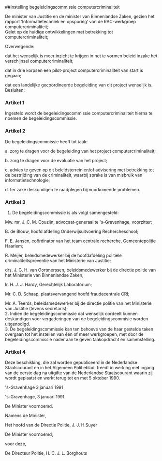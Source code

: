 <meta http-equiv='Content-Type' content='text/html; charset=utf-8' />

##Instelling begeleidingscommissie computercriminaliteit

De minister van Justitie en de minister van Binnenlandse Zaken, gezien het rapport ‘Informatietechniek en opsporing’ van de RAC-werkgroep computercriminaliteit;  
Gelet op de huidige ontwikkelingen met betrekking tot computercriminaliteit;

Overwegende:

dat het wenselijk is meer inzicht te krijgen in het te vormen beleid inzake het verschijnsel computercriminaliteit;  

dat in drie korpsen een pilot-project computercriminaliteit van start is gegaan;  

dat een landelijke gecoördineerde begeleiding van dit project wenselijk is.     Besluiten:    

### Artikel  1  

Ingesteld wordt de begeleidingscommissie computercriminaliteit hierna te noemen de begeleidingscommissie. 

### Artikel  2  

De begeleidingscommissie heeft tot taak: 

a. zorg te dragen voor de begeleiding van het project computercriminaliteit;  

b. zorg te dragen voor de evaluatie van het project;  

c. advies te geven op dit beleidsterrein en/of advisering met betrekking tot de bestrijding van de criminaliteit, waarbij sprake is van misbruik van informatietechnologie;  

d. ter zake deskundigen te raadplegen bij voorkomende problemen.   

### Artikel  3  

1.  De begeleidingscommissie is als volgt samengesteld: 

Mw. mr. J. C. M. Couzijn, advocaat-generaal te 's-Gravenhage, voorzitter;  

B. de Blouw, hoofd afdeling Onderwijsuitvoering Rechercheschool;  

F. E. Jansen, coördinator van het team centrale recherche, Gemeentepolitie Haarlem;  

R. Meijer, beleidsmedewerker bij de hoofdafdeling politiële criminaliteitspreventie van het Ministerie van Justitie;  

drs. J. G. H. van Oortmerssen, beleidsmedewerker bij de directie politie van het Ministerie van Binnenlandse Zaken;  

Ir. H. J. J. Hardy, Gerechtelijk Laboratorium;  

Mr. C. D. Schaap, plaatsvervangend hoofd fraudecentrale CRI;  

Mr. A. Teerds, beleidsmedewerker bij de directie politie van het Ministerie van Justitie (tevens secretaris);     
2.  Indien de begeleidingscommissie dat wenselijk oordeelt kunnen deskundigen voor vergaderingen van de begeleidingscommisie worden uitgenodigd.   
3.  De begeleidingscommissie kan ten behoeve van de haar gestelde taken overgaan tot het instellen van één of meer werkgroepen, met door de begeleidingscommissie nader aan te geven taakopdracht en samenstelling.  

### Artikel  4  

Deze beschikking, die zal worden gepubliceerd in de Nederlandse Staatscourant en in het Algemeen Politieblad, treedt in werking met ingang van de eerste dag na uitgifte van de Nederlandse Staatscourant waarin zij wordt geplaatst en werkt terug tot en met 5 oktober 1990. 

's-Gravenhage 
3 januari 1991    

's-Gravenhage, 3 januari 1991. 

De 
Minister voornoemd. 

Namens de 
Minister, 

Het 
hoofd van de Directie Politie, 
J. J. H.Suyer  

De 
Minister voornoemd, 

voor deze, 

De 
Directeur Politie, 
H. C. J. L. Borghouts     
